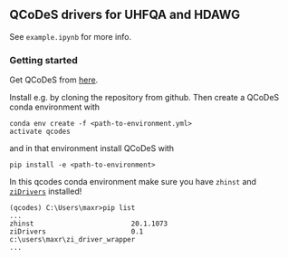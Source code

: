 ## QCoDeS drivers for UHFQA and HDAWG 

See `example.ipynb` for more info.

### Getting started

Get QCoDeS from [here](https://github.com/QCoDeS/Qcodes).

Install e.g. by cloning the repository from github. Then create a QCoDeS conda environment with
```
conda env create -f <path-to-environment.yml>
activate qcodes
```
and in that environment install QCoDeS with
```
pip install -e <path-to-environment>
```

In this qcodes conda environment make sure you have `zhinst` and [`ziDrivers`](https://gitlab.zhinst.com/labone/qccs/zi-drivers) installed!
```
(qcodes) C:\Users\maxr>pip list
...
zhinst                        20.1.1073
ziDrivers                     0.1                  c:\users\maxr\zi_driver_wrapper
...
```

